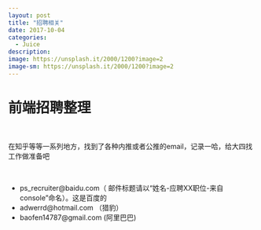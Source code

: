```yaml
---
layout: post
title: "招聘相关"
date: 2017-10-04
categories:
  - Juice
description: 
image: https://unsplash.it/2000/1200?image=2
image-sm: https://unsplash.it/2000/1200?image=2
---
```


<h1>前端招聘整理</h1>
<br/>
<p>在知乎等等一系列地方，找到了各种内推或者公推的email，记录一哈，给大四找工作做准备吧</p>
<br/>
<ul>
  <li>ps_recruiter@baidu.com（ 邮件标题请以“姓名-应聘XX职位-来自console”命名）。这是百度的</li>
  <li>adwerrd@hotmail.com （猎豹）</li>
  <li>baofen14787@gmail.com (阿里巴巴)</li>
</ul>
